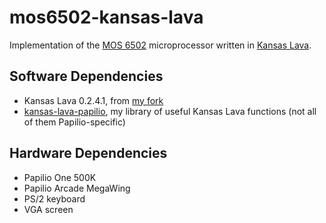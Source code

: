 mos6502-kansas-lava
===================

Implementation of the [MOS 6502](http://6502.org/) microprocessor written in
[Kansas Lava](http://www.ittc.ku.edu/csdl/fpg/software/kansas-lava.html).


Software Dependencies
---------------------

* Kansas Lava 0.2.4.1, from [my fork](http://github.com/gergoerdi/kansas-lava)
* [kansas-lava-papilio](http://github.com/gergoerdi/kansas-lava-papilio), 
  my library of useful Kansas Lava functions (not all of them Papilio-specific)

Hardware Dependencies
---------------------

* Papilio One 500K
* Papilio Arcade MegaWing
* PS/2 keyboard
* VGA screen
